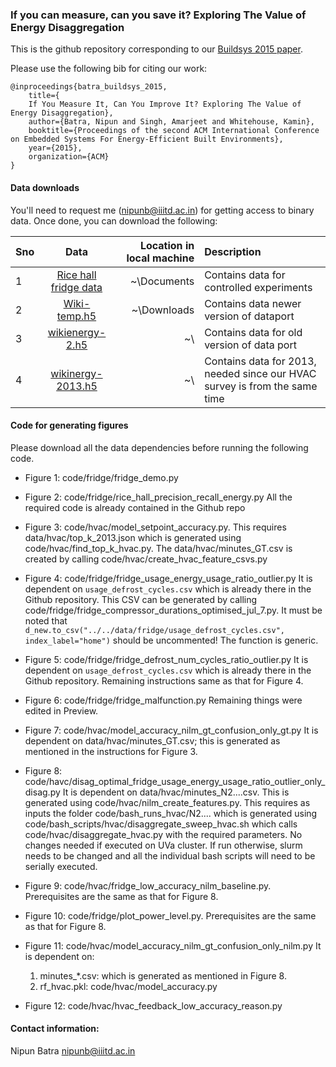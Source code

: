 ### If you can measure, can you save it? Exploring The Value of Energy Disaggregation

This is the github repository corresponding to our [Buildsys 2015 paper](https://www.iiitd.edu.in/~nipunb/papers/batra_buildsys_15.pdf).

Please use the following bib for citing our work:

```
@inproceedings{batra_buildsys_2015,
	title={
	If You Measure It, Can You Improve It? Exploring The Value of Energy Disaggregation},
	author={Batra, Nipun and Singh, Amarjeet and Whitehouse, Kamin},
	booktitle={Proceedings of the second ACM International Conference on Embedded Systems For Energy-Efficient Built Environments},
	year={2015},
	organization={ACM}
}
```

#### Data downloads
You'll need to request me (nipunb@iiitd.ac.in) for getting access to binary data. Once done, you can download the following: 


| Sno | Data | Location in local machine| Description |
| :------------ |:---------------:| -----:|:----|
| 1 | [Rice hall fridge data](https://drive.google.com/open?id=0BzucT_Ri96VNa0tKM0VSVHZpalE) | ~\Documents | Contains data for controlled experiments | 
| 2 | [Wiki-temp.h5](https://drive.google.com/open?id=0BzucT_Ri96VNZTlnUGJsdXBKOUE) | ~\Downloads | Contains data newer version of dataport |
| 3 | [wikienergy-2.h5](https://drive.google.com/open?id=0BzucT_Ri96VNOTdvZ0IxU0ljaUU) | ~\ | Contains data for old version of data port|
| 4 | [wikinergy-2013.h5](https://drive.google.com/open?id=0BzucT_Ri96VNa3d1XzVRZ2NsUzA) | ~\ | Contains data for 2013, needed since our HVAC survey is from the same time|

#### Code for generating figures

Please download all the data dependencies before running the following code.

* Figure 1: code/fridge/fridge_demo.py 

* Figure 2: code/fridge/rice_hall_precision_recall_energy.py
All the required code is already contained in the Github repo

* Figure 3: code/hvac/model_setpoint_accuracy.py. This requires data/hvac/top_k_2013.json which is generated using code/hvac/find_top_k_hvac.py. The data/hvac/minutes_GT.csv is created by calling code/hvac/create_hvac_feature_csvs.py

* Figure 4: code/fridge/fridge_usage_energy_usage_ratio_outlier.py
It is dependent on `usage_defrost_cycles.csv` which is already there in the Github repository. This CSV can be generated by calling
code/fridge/fridge_compressor_durations_optimised_jul_7.py. It must be noted that `d_new.to_csv("../../data/fridge/usage_defrost_cycles.csv", index_label="home")` should be uncommented! The function is generic.

* Figure 5: code/fridge/fridge_defrost_num_cycles_ratio_outlier.py
It is dependent on `usage_defrost_cycles.csv` which is already there in the Github repository. Remaining instructions same as that for Figure 4.

* Figure 6: code/fridge/fridge_malfunction.py
Remaining things were edited in Preview.

* Figure 7: code/hvac/model_accuracy_nilm_gt_confusion_only_gt.py
It is dependent on data/hvac/minutes_GT.csv; this is generated as mentioned in the instructions for Figure 3.

* Figure 8: code/havc/disag_optimal_fridge_usage_energy_usage_ratio_outlier_only_disag.py 
It is dependent on data/hvac/minutes_N2....csv. This is generated using code/hvac/nilm_create_features.py. This requires as inputs the folder code/bash_runs_hvac/N2.... which is generated using code/bash_scripts/hvac/disaggregate_sweep_hvac.sh which calls code/hvac/disaggregate_hvac.py with the required parameters. No changes needed if executed on UVa cluster. If run otherwise, slurm needs to be changed and all the individual bash scripts will need to be serially executed.

* Figure 9: code/hvac/fridge_low_accuracy_nilm_baseline.py. Prerequisites are the same as that for Figure 8.

* Figure 10: code/fridge/plot_power_level.py. Prerequisites are the same as that for Figure 8.

* Figure 11: code/hvac/model_accuracy_nilm_gt_confusion_only_nilm.py
It is dependent on:
	1. minutes_*.csv: which is generated as mentioned in Figure 8.
	2. rf_hvac.pkl: code/hvac/model_accuracy.py

* Figure 12: code/hvac/hvac_feedback_low_accuracy_reason.py

#### Contact information:

Nipun Batra
nipunb@iiitd.ac.in



